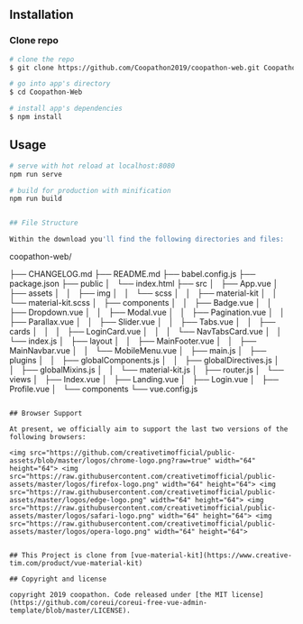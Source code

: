 

## Installation

### Clone repo

``` bash
# clone the repo
$ git clone https://github.com/Coopathon2019/coopathon-web.git Coopathon-Web

# go into app's directory
$ cd Coopathon-Web

# install app's dependencies
$ npm install
```

## Usage

``` bash
# serve with hot reload at localhost:8080
npm run serve

# build for production with minification
npm run build


## File Structure

Within the download you'll find the following directories and files:

```
coopathon-web/

├── CHANGELOG.md
├── README.md
├── babel.config.js
├── package.json
├── public
│   └── index.html
├── src
│   ├── App.vue
│   ├── assets
│   │   ├── img
│   │   └── scss
│   │       ├── material-kit
│   │       └── material-kit.scss
│   ├── components
│   │   ├── Badge.vue
│   │   ├── Dropdown.vue
│   │   ├── Modal.vue
│   │   ├── Pagination.vue
│   │   ├── Parallax.vue
│   │   ├── Slider.vue
│   │   ├── Tabs.vue
│   │   ├── cards
│   │   │   ├── LoginCard.vue
│   │   │   └── NavTabsCard.vue
│   │   └── index.js
│   ├── layout
│   │   ├── MainFooter.vue
│   │   ├── MainNavbar.vue
│   │   └── MobileMenu.vue
│   ├── main.js
│   ├── plugins
│   │   ├── globalComponents.js
│   │   ├── globalDirectives.js
│   │   ├── globalMixins.js
│   │   └── material-kit.js
│   ├── router.js
│   └── views
│       ├── Index.vue
│       ├── Landing.vue
│       ├── Login.vue
│       ├── Profile.vue
│       └── components
└── vue.config.js

```

## Browser Support

At present, we officially aim to support the last two versions of the following browsers:

<img src="https://github.com/creativetimofficial/public-assets/blob/master/logos/chrome-logo.png?raw=true" width="64" height="64"> <img src="https://raw.githubusercontent.com/creativetimofficial/public-assets/master/logos/firefox-logo.png" width="64" height="64"> <img src="https://raw.githubusercontent.com/creativetimofficial/public-assets/master/logos/edge-logo.png" width="64" height="64"> <img src="https://raw.githubusercontent.com/creativetimofficial/public-assets/master/logos/safari-logo.png" width="64" height="64"> <img src="https://raw.githubusercontent.com/creativetimofficial/public-assets/master/logos/opera-logo.png" width="64" height="64">


## This Project is clone from [vue-material-kit](https://www.creative-tim.com/product/vue-material-kit)

## Copyright and license

copyright 2019 coopathon. Code released under [the MIT license](https://github.com/coreui/coreui-free-vue-admin-template/blob/master/LICENSE).
